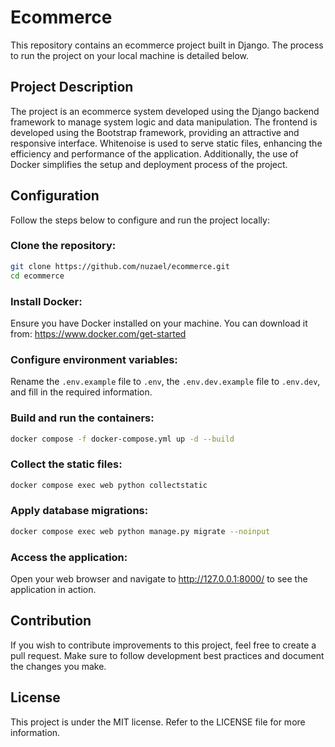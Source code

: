 # Ecommerce
This repository contains an ecommerce project built in Django. The process to run the project on your local machine is detailed below.

## Project Description
The project is an ecommerce system developed using the Django backend framework to manage system logic and data manipulation. The frontend is developed using the Bootstrap framework, providing an attractive and responsive interface. Whitenoise is used to serve static files, enhancing the efficiency and performance of the application. Additionally, the use of Docker simplifies the setup and deployment process of the project.

## Configuration
Follow the steps below to configure and run the project locally:

### Clone the repository:
```bash
git clone https://github.com/nuzael/ecommerce.git
cd ecommerce
```

### Install Docker:
Ensure you have Docker installed on your machine. You can download it from: https://www.docker.com/get-started

### Configure environment variables:
Rename the `.env.example` file to `.env`, the `.env.dev.example` file to `.env.dev`, and fill in the required information.

### Build and run the containers:
```bash
docker compose -f docker-compose.yml up -d --build
```

### Collect the static files:
```bash
docker compose exec web python collectstatic
```

### Apply database migrations:
```bash
docker compose exec web python manage.py migrate --noinput
```

### Access the application:
Open your web browser and navigate to http://127.0.0.1:8000/ to see the application in action.

## Contribution
If you wish to contribute improvements to this project, feel free to create a pull request. Make sure to follow development best practices and document the changes you make.

## License
This project is under the MIT license. Refer to the LICENSE file for more information.
